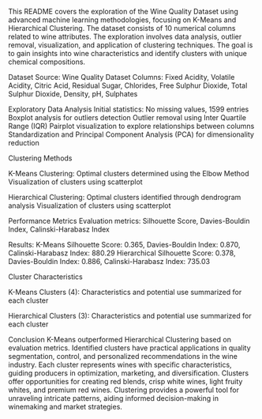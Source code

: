 This README covers the exploration of the Wine Quality Dataset using advanced machine learning methodologies, focusing on K-Means and Hierarchical Clustering. The dataset consists of 10 numerical columns related to wine attributes. The exploration involves data analysis, outlier removal, visualization, and application of clustering techniques. The goal is to gain insights into wine characteristics and identify clusters with unique chemical compositions.

Dataset
Source: Wine Quality Dataset
Columns: Fixed Acidity, Volatile Acidity, Citric Acid, Residual Sugar, Chlorides, Free Sulphur Dioxide, Total Sulphur Dioxide, Density, pH, Sulphates

Exploratory Data Analysis
Initial statistics: No missing values, 1599 entries
Boxplot analysis for outliers detection
Outlier removal using Inter Quartile Range (IQR)
Pairplot visualization to explore relationships between columns
Standardization and Principal Component Analysis (PCA) for dimensionality reduction

Clustering Methods

K-Means Clustering:
Optimal clusters determined using the Elbow Method
Visualization of clusters using scatterplot

Hierarchical Clustering:
Optimal clusters identified through dendrogram analysis
Visualization of clusters using scatterplot

Performance Metrics
Evaluation metrics: Silhouette Score, Davies-Bouldin Index, Calinski-Harabasz Index

Results:
K-Means Silhouette Score: 0.365, Davies-Bouldin Index: 0.870, Calinski-Harabasz Index: 880.29
Hierarchical Silhouette Score: 0.378, Davies-Bouldin Index: 0.886, Calinski-Harabasz Index: 735.03

Cluster Characteristics

K-Means Clusters (4):
Characteristics and potential use summarized for each cluster

Hierarchical Clusters (3):
Characteristics and potential use summarized for each cluster

Conclusion
K-Means outperformed Hierarchical Clustering based on evaluation metrics.
Identified clusters have practical applications in quality segmentation, control, and personalized recommendations in the wine industry.
Each cluster represents wines with specific characteristics, guiding producers in optimization, marketing, and diversification.
Clusters offer opportunities for creating red blends, crisp white wines, light fruity whites, and premium red wines.
Clustering provides a powerful tool for unraveling intricate patterns, aiding informed decision-making in winemaking and market strategies.
